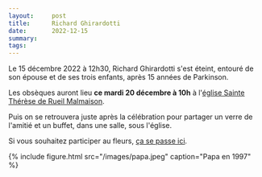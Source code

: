 ```yaml
---
layout:     post
title:      Richard Ghirardotti
date:       2022-12-15
summary:    
tags: 
---
```


Le 15 décembre 2022 à 12h30, Richard Ghirardotti s'est éteint, entouré de son épouse et de ses trois enfants, après 15 années de Parkinson.

Les obsèques auront lieu **ce mardi 20 décembre à 10h** à l'[église Sainte Thérèse de Rueil Malmaison](https://goo.gl/maps/2w84W2Mk17TNVxZN8).

Puis on se retrouvera juste après la célébration pour partager un verre de l'amitié et un buffet, dans une salle, sous l'église.

Si vous souhaitez participer au fleurs, [ça se passe ici](https://www.lepotcommun.fr/pot/gqnu8v5q).

{% include figure.html src="/images/papa.jpeg" caption="Papa en 1997" %}


